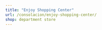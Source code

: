 ```yaml
---
title: "Enjoy Shopping Center"
url: /consolacion/enjoy-shopping-center/
shop: department store
---
```

